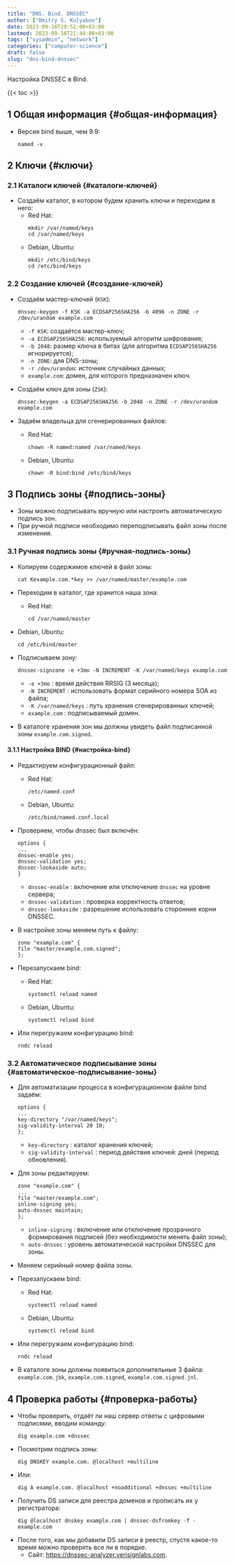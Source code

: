 ```yaml
---
title: "DNS. Bind. DNSSEC"
author: ["Dmitry S. Kulyabov"]
date: 2023-09-16T19:52:00+03:00
lastmod: 2023-09-16T21:44:00+03:00
tags: ["sysadmin", "network"]
categories: ["computer-science"]
draft: false
slug: "dns-bind-dnssec"
---
```


Настройка DNSSEC в Bind.

<!--more-->

{{< toc >}}


## <span class="section-num">1</span> Общая информация {#общая-информация}

-   Версия bind выше, чем 9.9:
    ```shell
    named -v
    ```


## <span class="section-num">2</span> Ключи {#ключи}


### <span class="section-num">2.1</span> Каталоги ключей {#каталоги-ключей}

-   Создаём каталог, в котором будем хранить ключи и переходим в него:
    -   Red Hat:
        ```shell
        mkdir /var/named/keys
        cd /var/named/keys
        ```
    -   Debian, Ubuntu:
        ```shell
        mkdir /etc/bind/keys
        cd /etc/bind/keys
        ```


### <span class="section-num">2.2</span> Создание ключей {#создание-ключей}

-   Создаём мастер-ключей (`KSK`):
    ```shell
    dnssec-keygen -f KSK -a ECDSAP256SHA256 -b 4096 -n ZONE -r /dev/urandom example.com
    ```

    -   `-f KSK`: создаётся мастер-ключ;
    -   `-a ECDSAP256SHA256`: используемый алгоритм шифрования;
    -   `-b 2048`: размер ключа в битах (для алгоритма `ECDSAP256SHA256` игнорируется);
    -   `-n ZONE`: для DNS-зоны;
    -   `-r /dev/urandom`: источник случайных данных;
    -   `example.com`: домен, для которого предназначен ключ.

-   Создаём ключ для зоны (`ZSK`):
    ```shell
    dnssec-keygen -a ECDSAP256SHA256 -b 2048 -n ZONE -r /dev/urandom example.com
    ```
-   Задаём владельца для сгенерированных файлов:
    -   Red Hat:
        ```shell
        chown -R named:named /var/named/keys
        ```
    -   Debian, Ubuntu:
        ```shell
        chown -R bind:bind /etc/bind/keys
        ```


## <span class="section-num">3</span> Подпись зоны {#подпись-зоны}

-   Зоны можно подписывать вручную или настроить автоматическую подпись зон.
-   При ручной подписи необходимо переподписывать файл зоны после изменения.


### <span class="section-num">3.1</span> Ручная подпись зоны {#ручная-подпись-зоны}

-   Копируем содержимое ключей в файл зоны:
    ```shell
    cat Kexample.com.*key >> /var/named/master/example.com
    ```
-   Переходим в каталог, где хранится наша зона:
    -   Red Hat:
        ```shell
        cd /var/named/master
        ```
-   Debian, Ubuntu:
    ```shell
    cd /etc/bind/master
    ```
-   Подписываем зону:
    ```shell
    dnssec-signzone -e +3mo -N INCREMENT -K /var/named/keys example.com
    ```

    -   `-e +3mo` : время действия RRSIG (3 месяца);
    -   `-N INCREMENT` : использовать формат серийного номера SOA из файла;
    -   `-K /var/named/keys` : путь хранения сгенерированных ключей;
    -   `example.com` : подписываемый домен.
-   В каталоге хранения зон мы должны увидеть файл подписанной зоны `example.com.signed`.


#### <span class="section-num">3.1.1</span> Настройка BIND {#настройка-bind}

-   Редактируем конфигурационный файл:
    -   Red Hat:
        ```shell
        /etc/named.conf
        ```
    -   Debian, Ubuntu:
        ```shell
        /etc/bind/named.conf.local
        ```
-   Проверяем, чтобы dnssec был включён:
    ```conf-unix
    options {
    ...
    dnssec-enable yes;
    dnssec-validation yes;
    dnssec-lookaside auto;
    }
    ```

    -   `dnssec-enable` : включение или отключение `dnssec` на уровне сервера;
    -   `dnssec-validation` : проверка корректность ответов;
    -   `dnssec-lookaside` : разрешение использовать сторонние корни DNSSEC.

-   В настройке зоны меняем путь к файлу:
    ```conf-unix
    zone "example.com" {
    file "master/example.com.signed";
    };
    ```
-   Перезапускаем bind:
    -   Red Hat:
        ```shell
        systemctl reload named
        ```
    -   Debian, Ubuntu:
        ```shell
        systemctl reload bind
        ```
-   Или перегружаем конфигурацию bind:
    ```shell
    rndc reload
    ```


### <span class="section-num">3.2</span> Автоматическое подписывание зоны {#автоматическое-подписывание-зоны}

-   Для автоматизации процесса в конфигурационном файле bind задаём:
    ```conf-unix
    options {
    ...
    key-directory "/var/named/keys";
    sig-validity-interval 20 10;
    };
    ```

    -   `key-directory` : каталог хранения ключей;
    -   `sig-validity-interval` : период действия ключей: дней (период обновления).
-   Для зоны редактируем:
    ```shell
    zone "example.com" {
    ...
    file "master/example.com";
    inline-signing yes;
    auto-dnssec maintain;
    };
    ```

    -   `inline-signing` : включение или отключение прозрачного формирования подписей (без необходимости менять файл зоны);
    -   `auto-dnssec` : уровень автоматической настройки DNSSEC для зоны.
-   Меняем серийный номер файла зоны.
-   Перезапускаем bind:
    -   Red Hat:
        ```shell
        systemctl reload named
        ```
    -   Debian, Ubuntu:
        ```shell
        systemctl reload bind
        ```
-   Или перегружаем конфигурацию bind:
    ```shell
    rndc reload
    ```
-   В каталоге зоны должны появиться дополнительные 3 файла: `example.com.jbk`, `example.com.signed`, `example.com.signed.jnl`.


## <span class="section-num">4</span> Проверка работы {#проверка-работы}

-   Чтобы проверить, отдаёт ли наш сервер ответы с цифровыми подписями, вводим команду:
    ```shell
    dig example.com +dnssec
    ```
-   Посмотрим подпись зоны:
    ```shell
    dig DNSKEY example.com. @localhost +multiline
    ```
-   Или:
    ```shell
    dig A example.com. @localhost +noadditional +dnssec +multiline
    ```
-   Получить DS записи для реестра доменов и прописать их у регистратора:
    ```shell
    dig @localhost dnskey example.com | dnssec-dsfromkey -f - example.com
    ```
-   После того, как мы добавили DS записи в реестр, спустя какое-то время можно проверять все ли в порядке.
    -   Сайт: <https://dnssec-analyzer.verisignlabs.com>.
